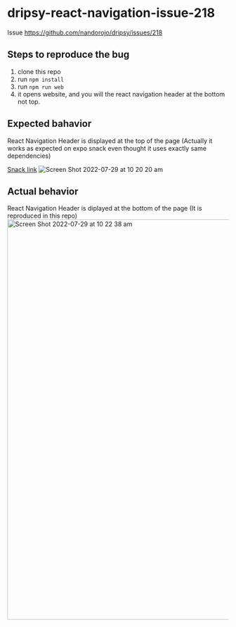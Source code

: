 # dripsy-react-navigation-issue-218

Issue https://github.com/nandorojo/dripsy/issues/218

## Steps to reproduce the bug
1. clone this repo
2. run `npm install`
3. run `npm run web`
4. it opens website, and you will the react navigation header at the bottom not top.

## Expected bahavior
React Navigation Header is displayed at the top of the page (Actually it works as expected on expo snack even thought it uses exactly same dependencies)

[Snack link](https://snack.expo.dev/D8Tv2cKCS)
![Screen Shot 2022-07-29 at 10 20 20 am](https://user-images.githubusercontent.com/41939914/181658037-b1bbae6f-2e92-4a67-93de-14a4af660832.png)


## Actual behavior
React Navigation Header is diplayed at the bottom of the page (It is reproduced in this repo)
<img width="909" alt="Screen Shot 2022-07-29 at 10 22 38 am" src="https://user-images.githubusercontent.com/41939914/181658202-4cda6fb4-837e-4f22-9625-d0870646172f.png">
